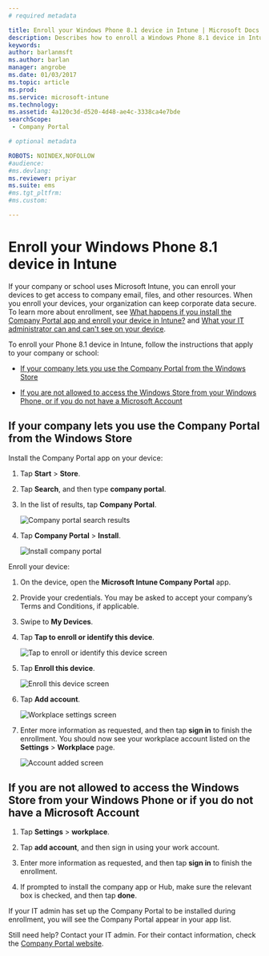 ```yaml
---
# required metadata

title: Enroll your Windows Phone 8.1 device in Intune | Microsoft Docs
description: Describes how to enroll a Windows Phone 8.1 device in Intune
keywords:
author: barlanmsft
ms.author: barlan
manager: angrobe
ms.date: 01/03/2017
ms.topic: article
ms.prod:
ms.service: microsoft-intune
ms.technology:
ms.assetid: 4a120c3d-d520-4d48-ae4c-3338ca4e7bdesearchScope: - Company Portal

# optional metadata

ROBOTS: NOINDEX,NOFOLLOW
#audience:
#ms.devlang:
ms.reviewer: priyar
ms.suite: ems
#ms.tgt_pltfrm:
#ms.custom:

---
```



# Enroll your Windows Phone 8.1 device in Intune

If your company or school uses Microsoft Intune, you can enroll your devices to get access to company email, files, and other resources. When you enroll your devices, your organization can keep corporate data secure. To learn more about enrollment, see [What happens if you install the Company Portal app and enroll your device in Intune?](what-happens-if-you-install-the-company-portal-app-and-enroll-your-device-in-intune-windows.md) and [What your IT administrator can and can't see on your device](what-can-your-it-administrator-see-when-you-enroll-your-device-in-intune-windows.md).


To enroll your Phone 8.1 device in Intune, follow the instructions that apply to your company or school:

-   [If your company lets you use the Company Portal from the Windows Store](#if-your-company-lets-you-use-the-company-portal-from-the-windows-store)

-   [If you are not allowed to access the Windows Store from your Windows Phone, or if you do not have a Microsoft Account](#if-you-are-not-allowed-to-access-the-windows-store-from-your-windows-phone-or-if-you-do-not-have-a-microsoft-account)

## If your company lets you use the Company Portal from the Windows Store
Install the Company Portal app on your device:

1.  Tap **Start** &gt; **Store**.

2.  Tap **Search**, and then type **company portal**.

3.  In the list of results, tap **Company Portal**.

    ![Company portal search results](./media/WP81-1-CP-search-store-v2.png)

4.  Tap **Company Portal**  &gt; **Install**.

    ![Install company portal](./media/WP81-2-CP-install-v2.png)

Enroll your device:

1.  On the device, open the **Microsoft Intune Company Portal** app.

2.  Provide your credentials. You may be asked to accept your company’s Terms and Conditions, if applicable.

3.  Swipe to **My Devices**.

4.  Tap **Tap to enroll or identify this device**.

    ![Tap to enroll or identify this device screen](./media/WP81-enroll-1-swipe-my-devices.png)

5.  Tap **Enroll this device**.

    ![Enroll this device screen](./media/WP81-enroll-2-enroll-this-device.png)

6.  Tap **Add account**.

    ![Workplace settings screen](./media/WP81-enroll-3-workplace-add-acct.png)

7.  Enter more information as requested, and then tap **sign in** to finish the enrollment. You should now see your workplace account listed on the **Settings** &gt; **Workplace** page.

    ![Account added screen](./media/WP81-enroll-4-account-added.png)

## If you are not allowed to access the Windows Store from your Windows Phone or if you do not have a Microsoft Account

1.  Tap  **Settings** &gt; **workplace**.

2.  Tap **add account**, and then sign in using your work account.

3.  Enter more information as requested, and then tap **sign in** to finish the enrollment.

4.  If prompted to install the company app or Hub, make sure the relevant box is checked, and then tap **done**.

If your IT admin has set up the Company Portal to be installed during enrollment, you will see the Company Portal appear in your app list.

Still need help? Contact your IT admin. For their contact information, check the [Company Portal website](http://portal.manage.microsoft.com).
